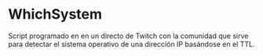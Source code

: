 # WhichSystem

Script programado en en un directo de Twitch con la comunidad que sirve para detectar el sistema operativo de una dirección IP basándose en el TTL.
